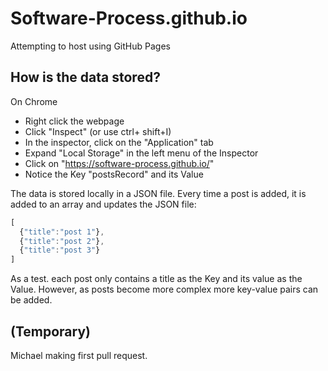 # Software-Process.github.io
Attempting to host using GitHub Pages

## How is the data stored?
On Chrome

- Right click the webpage
- Click "Inspect" (or use ctrl+ shift+I)
- In the inspector, click on the "Application" tab
- Expand "Local Storage" in the left menu of the Inspector
- Click on "https://software-process.github.io/"
- Notice the Key "postsRecord" and its Value

The data is stored locally in a JSON file. Every time a post is added,  it is added to an array and updates the JSON file:
```javascript
[
  {"title":"post 1"},
  {"title":"post 2"},
  {"title":"post 3"}
]
```
As a test. each post only contains a title as the Key and its value as the Value. However, as posts become more complex more key-value pairs can be added.

## (Temporary)
Michael making first pull request.

